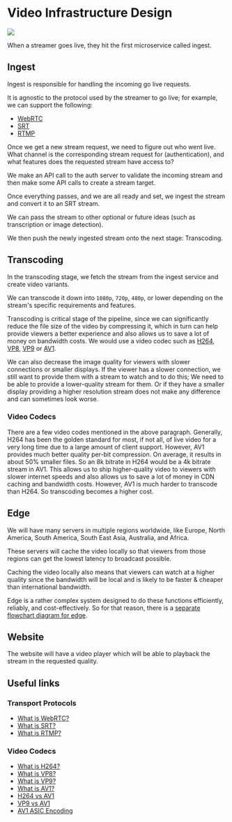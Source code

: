 # Video Infrastructure Design

![](./assets/video-infrastructure.webp)

When a streamer goes live, they hit the first microservice called ingest.

## Ingest

Ingest is responsible for handling the incoming go live requests. 

It is agnostic to the protocol used by the streamer to go live; for example, we can support the following:
- [WebRTC](https://en.wikipedia.org/wiki/WebRTC)
- [SRT](https://en.wikipedia.org/wiki/Secure_Reliable_Transport)
- [RTMP](https://en.wikipedia.org/wiki/Real-Time_Messaging_Protocol)

Once we get a new stream request, we need to figure out who went live. What channel is the corresponding stream request for (authentication), and what features does the requested stream have access to?

We make an API call to the auth server to validate the incoming stream and then make some API calls to create a stream target.

Once everything passes, and we are all ready and set, we ingest the stream and convert it to an SRT stream.

We can pass the stream to other optional or future ideas (such as transcription or image detection).

We then push the newly ingested stream onto the next stage: Transcoding.

## Transcoding

In the transcoding stage, we fetch the stream from the ingest service and create video variants.

We can transcode it down into `1080p`, `720p`, `480p`, or lower depending on the stream's specific requirements and features.

Transcoding is critical stage of the pipeline, since we can significantly reduce the file size of the video by compressing it, which in turn can help provide viewers a better experience and also allows us to save a lot of money on bandwidth costs. We would use a video codec such as [H264](https://en.wikipedia.org/wiki/Advanced_Video_Coding), [VP8](https://en.wikipedia.org/wiki/VP8), [VP9](https://en.wikipedia.org/wiki/VP9) or [AV1](https://en.wikipedia.org/wiki/AV1).

We can also decrease the image quality for viewers with slower connections or smaller displays. If the viewer has a slower connection, we still want to provide them with a stream to watch and to do this; We need to be able to provide a lower-quality stream for them. Or if they have a smaller display providing a higher resolution stream does not make any difference and can sometimes look worse.

### Video Codecs

There are a few video codes mentioned in the above paragraph. Generally, H264 has been the golden standard for most, if not all, of live video for a very long time due to a large amount of client support. However, AV1 provides much better quality per-bit compression. On average, it results in about 50% smaller files. So an 8k bitrate in H264 would be a 4k bitrate stream in AV1. This allows us to ship higher-quality video to viewers with slower internet speeds and also allows us to save a lot of money in CDN caching and bandwidth costs. However, AV1 is much harder to transcode than H264. So transcoding becomes a higher cost.

## Edge

We will have many servers in multiple regions worldwide, like Europe, North America, South America, South East Asia, Australia, and Africa.

These servers will cache the video locally so that viewers from those regions can get the lowest latency to broadcast possible.

Caching the video locally also means that viewers can watch at a higher quality since the bandwidth will be local and is likely to be faster & cheaper than international bandwidth.

Edge is a rather complex system designed to do these functions efficiently, reliably, and cost-effectively. So for that reason, there is a [separate flowchart diagram for edge](./cdn-edge.md).

## Website

The website will have a video player which will be able to playback the stream in the requested quality.


## Useful links

### Transport Protocols
- [What is WebRTC?](https://bloggeek.me/what-is-webrtc/)
- [What is SRT?](https://www.matrox.com/en/video/media/guides-articles/srt-protocol)
- [What is RTMP?](https://www.dacast.com/blog/rtmp-real-time-messaging-protocol)

### Video Codecs
- [What is H264?](https://www.haivision.com/resources/streaming-video-definitions/h-264)
- [What is VP8?](https://trueconf.com/blog/wiki/vp8-video-codec)
- [What is VP9?](https://www.wowza.com/blog/vp9-codec-googles-open-source-technology-explained)
- [What is AV1?](https://www.androidauthority.com/av1-codec-1113318)
- [H264 vs AV1](https://www.winxdvd.com/convert-hevc-video/av1-vs-hevc.htm)
- [VP9 vs AV1](https://www.winxdvd.com/video-transcoder/av1-vs-vp9.htm)
- [AV1 ASIC Encoding](https://netint.com/)
